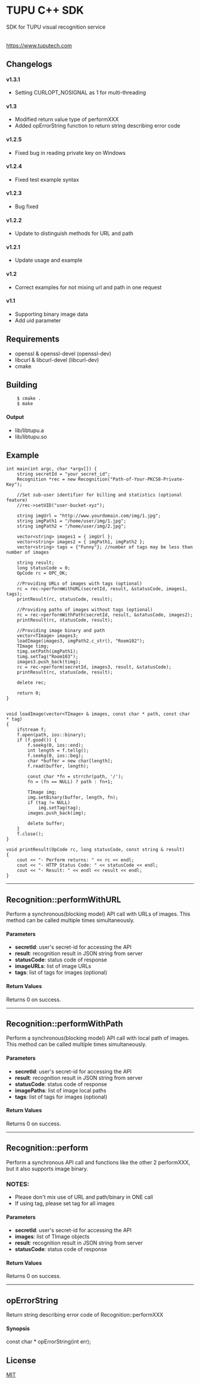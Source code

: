 # TUPU C++ SDK

SDK for TUPU visual recognition service
######  
<https://www.tuputech.com>

## Changelogs
#### v1.3.1
- Setting CURLOPT_NOSIGNAL as 1 for multi-threading

#### v1.3
- Modified return value type of performXXX
- Added opErrorString function to return string describing error code

#### v1.2.5
- Fixed bug in reading private key on Windows

#### v1.2.4
- Fixed test example syntax

#### v1.2.3
- Bug fixed

#### v1.2.2
- Update to distinguish methods for URL and path

#### v1.2.1
- Update usage and example

#### v1.2
- Correct examples for not mixing url and path in one request

#### v1.1
- Supporting binary image data
- Add uid parameter 

## Requirements

- openssl & openssl-devel (openssl-dev)
- libcurl & libcurl-devel (libcurl-dev)
- cmake


## Building

```
    $ cmake .
    $ make
```

#### Output

- lib/libtupu.a
- lib/libtupu.so

## Example

```
int main(int argc, char *argv[]) {
    string secretId = "your_secret_id";
    Recognition *rec = new Recognition("Path-of-Your-PKCS8-Private-Key");

    //Set sub-user identifier for billing and statistics (optional feature)
    //rec->setUID("user-bucket-xyz");

    string imgUrl = "http://www.yourdomain.com/img/1.jpg";
    string imgPath1 = "/home/user/img/1.jpg";
    string imgPath2 = "/home/user/img/2.jpg";

    vector<string> images1 = { imgUrl };
    vector<string> images2 = { imgPath1, imgPath2 };
    vector<string> tags = {"Funny"}; //number of tags may be less than number of images

    string result;
    long statusCode = 0;
    OpCode rc = OPC_OK;

    //Providing URLs of images with tags (optional)
    rc = rec->performWithURL(secretId, result, &statusCode, images1, tags);
    printResult(rc, statusCode, result);

    //Providing paths of images without tags (optional)
    rc = rec->performWithPath(secretId, result, &statusCode, images2);
    printResult(rc, statusCode, result);

    //Providing image binary and path
    vector<TImage> images3;
    loadImage(images3, imgPath2.c_str(), "Room102");
    TImage timg;
    timg.setPath(imgPath1);
    timg.setTag("Room103");
    images3.push_back(timg);
    rc = rec->perform(secretId, images3, result, &statusCode);
    printResult(rc, statusCode, result);

    delete rec;

    return 0;
}


void loadImage(vector<TImage> & images, const char * path, const char * tag)
{
    ifstream f;
    f.open(path, ios::binary);
    if (f.good()) {
        f.seekg(0, ios::end);
        int length = f.tellg();
        f.seekg(0, ios::beg);
        char *buffer = new char[length];
        f.read(buffer, length);

        const char *fn = strrchr(path, '/');
        fn = (fn == NULL) ? path : fn+1;

        TImage img;
        img.setBinary(buffer, length, fn);
        if (tag != NULL)
            img.setTag(tag);
        images.push_back(img);

        delete buffer;
    }
    f.close();
}

void printResult(OpCode rc, long statusCode, const string & result)
{
    cout << "- Perform returns: " << rc << endl;
    cout << "- HTTP Status Code: " << statusCode << endl;
    cout << "- Result: " << endl << result << endl;
}
```

---------------

## Recognition::performWithURL

Perform a synchronous(blocking model) API call with URLs of images. This method can be called multiple times simultaneously.

#### Parameters
- **secretId**: user's secret-id for accessing the API
- **result**: recognition result in JSON string from server
- **statusCode**: status code of response
- **imageURLs**: list of image URLs
- **tags**: list of tags for images (optional)

#### Return Values

Returns 0 on success.

---------------

## Recognition::performWithPath

Perform a synchronous(blocking model) API call with local path of images. This method can be called multiple times simultaneously.

#### Parameters
- **secretId**: user's secret-id for accessing the API
- **result**: recognition result in JSON string from server
- **statusCode**: status code of response
- **imagePaths**: list of image local paths
- **tags**: list of tags for images (optional)

#### Return Values

Returns 0 on success.

---------------

## Recognition::perform

Perform a synchronous API call and functions like the other 2 performXXX, but it also supports image binary.

### NOTES:
- Please don't mix use of URL and path/binary in ONE call
- If using tag, please set tag for all images

#### Parameters
- **secretId**: user's secret-id for accessing the API
- **images**: list of TImage objects
- **result**: recognition result in JSON string from server
- **statusCode**: status code of response

#### Return Values

Returns 0 on success.

---------------

## opErrorString

Return string describing error code of Recognition::performXXX

#### Synopsis
const char * opErrorString(int err);

## License

[MIT](http://www.opensource.org/licenses/mit-license.php)

